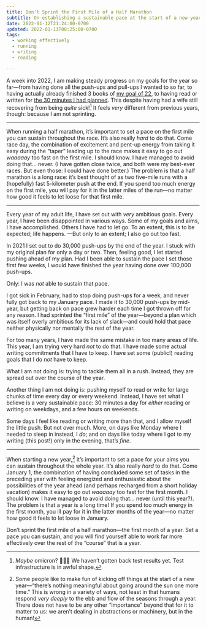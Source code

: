 ```yaml
---
title: Don’t Sprint the First Mile of a Half Marathon
subtitle: On establishing a sustainable pace at the start of a new year.
date: 2022-01-12T21:24:00-0700
updated: 2022-01-13T08:25:00-0700
tags:
  - working effectively
  - running
  - writing
  - reading

---
```


A week into 2022, I am making steady progress on my goals for the year so far—from having done all the push-ups and pull-ups I wanted to so far, to having actually already finished 3 books of [my goal of 22][goal-reading], to having read or written for [the 30 minutes I had planned][goal-30-minutes]. This despite having had a wife still recovering from being *quite* sick\![^maybe-omicron] It feels *very* different from previous years, though: because I am not sprinting.

[goal-reading]: https://v5.chriskrycho.com/library/tentative-2022-reading-list/
[goal-30-minutes]: https://v5.chriskrycho.com/notes/2022-01-01-1819/

---

When running a half marathon, it’s important to set a pace on the first mile you can sustain throughout the race. It’s also really *hard* to do that. Come race day, the combination of excitement and pent-up energy from taking it easy during the “taper” leading up to the race makes it easy to go out *waaaaay* too fast on the first mile. I should know. I have managed to avoid doing that… never. (I have gotten close twice, and both were my best-ever races. But even those: I could have done better.) The problem is that a half marathon is a long race: it’s best thought of as two five-mile runs with a (hopefully) fast 5-kilometer push at the end. If you spend too much energy on the first mile, you will pay for it in the latter miles of the run—no matter how good it feels to let loose for that first mile.

---

Every year of my adult life, I have set out with *very* ambitious goals. Every year, I have been disappointed in various ways. Some of my goals and aims, I have accomplished. Others I have had to let go. To an extent, this is to be expected; life happens. —But only to an extent; I also go out too fast.

In 2021 I set out to do 30,000 push-ups by the end of the year. I stuck with my original plan for only a day or two. Then, feeling good, I let started pushing ahead of my plan. Had I been able to sustain the pace I set those first few weeks, I would have finished the year having done over 100,000 push-ups.

Only: I was *not* able to sustain that pace.

I got sick in February, had to stop doing push-ups for a week, and never fully got back to my January pace. I made it to 30,000 push-ups by mid-year, but getting back on pace grew harder each time I got thrown off for any reason. I had sprinted the “first mile” of the year—beyond a plan which was itself overly ambitious for its lack of slack—and could hold that pace neither physically nor mentally the rest of the year.

For too many years, I have made the same mistake in too many areas of life. This year, I am trying very hard *not* to do that. I have made some actual writing commitments that I have to keep. I have set some (public!) reading goals that I do *not* have to keep.

What I am not doing is: trying to tackle them all in a rush. Instead, they are spread out over the course of the year.

Another thing I am not doing is: pushing myself to read or write for large chunks of time every day or every weekend. Instead, I have set what I believe is a very sustainable pace: 30 minutes a day for *either* reading or writing on weekdays, and a few hours on weekends.

Some days I feel like reading or writing more than that, and I allow myself the little push. But not over much. More, on days like Monday where I needed to sleep in instead, I *do*; and on days like today where I got to my writing (this post!) only in the evening, that’s *fine*.

---

When starting a new year,[^new-year] it’s important to set a pace for your aims you can sustain throughout the whole year. It’s also really *hard* to do that. Come January 1, the combination of having concluded some set of tasks in the preceding year with feeling energized and enthusiastic about the possibilities of the year ahead (and perhaps recharged from a short holiday vacation) makes it easy to go out *waaaaay* too fast for the first month. I should know. I have managed to avoid doing that… never (until this year?). The problem is that  a year is a long time! If you spend too much energy in the first month, you ill pay for it in the latter months of the year—no matter how good it feels to let loose in January.

Don’t sprint the first mile of a half marathon—the first month of a year. Set a pace you can sustain, and you will find yourself able to work far more effectively over the rest of the “course” that is a year.



[^maybe-omicron]: *Maybe* omicron? 🤷🏻‍♂️ We haven’t gotten back test results yet. Test infrastructure is in awful shape.

[^new-year]: Some people like to make fun of kicking off things at the start of a new year—“there’s nothing meaningful about going around the sun one more time.” This is wrong in a variety of ways, not least in that humans respond *very deeply* to the ebb and flow of the seasons through a year. There does not have to be any other “importance” beyond that for it to matter to us: we aren’t dealing in abstractions or machinery, but in the human!